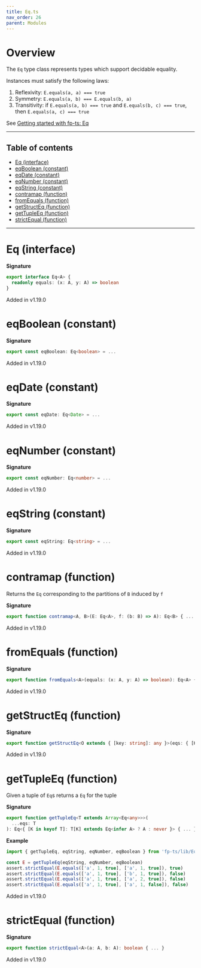 ```yaml
---
title: Eq.ts
nav_order: 26
parent: Modules
---
```


# Overview

The `Eq` type class represents types which support decidable equality.

Instances must satisfy the following laws:

1. Reflexivity: `E.equals(a, a) === true`
2. Symmetry: `E.equals(a, b) === E.equals(b, a)`
3. Transitivity: if `E.equals(a, b) === true` and `E.equals(b, c) === true`, then `E.equals(a, c) === true`

See [Getting started with fp-ts: Eq](https://dev.to/gcanti/getting-started-with-fp-ts-eq-39f3)

---

<h2 class="text-delta">Table of contents</h2>

- [Eq (interface)](#eq-interface)
- [eqBoolean (constant)](#eqboolean-constant)
- [eqDate (constant)](#eqdate-constant)
- [eqNumber (constant)](#eqnumber-constant)
- [eqString (constant)](#eqstring-constant)
- [contramap (function)](#contramap-function)
- [fromEquals (function)](#fromequals-function)
- [getStructEq (function)](#getstructeq-function)
- [getTupleEq (function)](#gettupleeq-function)
- [strictEqual (function)](#strictequal-function)

---

# Eq (interface)

**Signature**

```ts
export interface Eq<A> {
  readonly equals: (x: A, y: A) => boolean
}
```

Added in v1.19.0

# eqBoolean (constant)

**Signature**

```ts
export const eqBoolean: Eq<boolean> = ...
```

Added in v1.19.0

# eqDate (constant)

**Signature**

```ts
export const eqDate: Eq<Date> = ...
```

Added in v1.19.0

# eqNumber (constant)

**Signature**

```ts
export const eqNumber: Eq<number> = ...
```

Added in v1.19.0

# eqString (constant)

**Signature**

```ts
export const eqString: Eq<string> = ...
```

Added in v1.19.0

# contramap (function)

Returns the `Eq` corresponding to the partitions of `B` induced by `f`

**Signature**

```ts
export function contramap<A, B>(E: Eq<A>, f: (b: B) => A): Eq<B> { ... }
```

Added in v1.19.0

# fromEquals (function)

**Signature**

```ts
export function fromEquals<A>(equals: (x: A, y: A) => boolean): Eq<A> { ... }
```

Added in v1.19.0

# getStructEq (function)

**Signature**

```ts
export function getStructEq<O extends { [key: string]: any }>(eqs: { [K in keyof O]: Eq<O[K]> }): Eq<O> { ... }
```

Added in v1.19.0

# getTupleEq (function)

Given a tuple of `Eq`s returns a `Eq` for the tuple

**Signature**

```ts
export function getTupleEq<T extends Array<Eq<any>>>(
  ...eqs: T
): Eq<{ [K in keyof T]: T[K] extends Eq<infer A> ? A : never }> { ... }
```

**Example**

```ts
import { getTupleEq, eqString, eqNumber, eqBoolean } from 'fp-ts/lib/Eq'

const E = getTupleEq(eqString, eqNumber, eqBoolean)
assert.strictEqual(E.equals(['a', 1, true], ['a', 1, true]), true)
assert.strictEqual(E.equals(['a', 1, true], ['b', 1, true]), false)
assert.strictEqual(E.equals(['a', 1, true], ['a', 2, true]), false)
assert.strictEqual(E.equals(['a', 1, true], ['a', 1, false]), false)
```

Added in v1.19.0

# strictEqual (function)

**Signature**

```ts
export function strictEqual<A>(a: A, b: A): boolean { ... }
```

Added in v1.19.0
